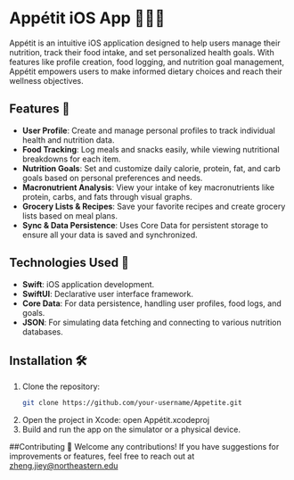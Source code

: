 # Appétit iOS App 🍏🥗🌱

Appétit is an intuitive iOS application designed to help users manage their nutrition, track their food intake, and set personalized health goals. With features like profile creation, food logging, and nutrition goal management, Appétit empowers users to make informed dietary choices and reach their wellness objectives. 

## Features 🌿
- **User Profile**: Create and manage personal profiles to track individual health and nutrition data.
- **Food Tracking**: Log meals and snacks easily, while viewing nutritional breakdowns for each item.
- **Nutrition Goals**: Set and customize daily calorie, protein, fat, and carb goals based on personal preferences and needs.
- **Macronutrient Analysis**: View your intake of key macronutrients like protein, carbs, and fats through visual graphs.
- **Grocery Lists & Recipes**: Save your favorite recipes and create grocery lists based on meal plans.
- **Sync & Data Persistence**: Uses Core Data for persistent storage to ensure all your data is saved and synchronized.

## Technologies Used 🔧
- **Swift**: iOS application development.
- **SwiftUI**: Declarative user interface framework.
- **Core Data**: For data persistence, handling user profiles, food logs, and goals.
- **JSON**: For simulating data fetching and connecting to various nutrition databases.

## Installation 🛠️

1. Clone the repository:
   ```bash
   git clone https://github.com/your-username/Appetite.git
2. Open the project in Xcode:
   open Appétit.xcodeproj
3. Build and run the app on the simulator or a physical device.

##Contributing 🤝
Welcome any contributions! If you have suggestions for improvements or features, feel free to reach out at zheng.jiey@northeastern.edu


